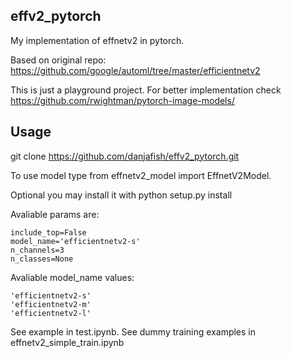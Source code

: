 ## effv2_pytorch

My implementation of effnetv2 in pytorch. 

Based on original repo: https://github.com/google/automl/tree/master/efficientnetv2

This is just a playground project. For better implementation check https://github.com/rwightman/pytorch-image-models/

## Usage

git clone https://github.com/danjafish/effv2_pytorch.git

To use model type from effnetv2_model import EffnetV2Model.

Optional you may install it with python setup.py install

Avaliable params are:

	include_top=False
	model_name='efficientnetv2-s'
	n_channels=3
	n_classes=None
	
Avaliable model_name values:
	
	'efficientnetv2-s'
	'efficientnetv2-m'
	'efficientnetv2-l'

See example in test.ipynb. See dummy training examples in effnetv2_simple_train.ipynb


